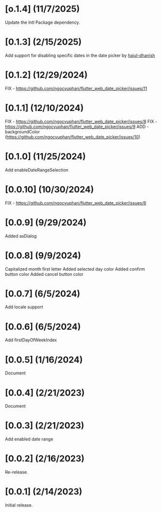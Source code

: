 # [o.1.4] (11/7/2025)
Update the Intl Package dependency.

# [0.1.3] (2/15/2025)

Add support for disabling specific dates in the date picker by [hajul-dhanish](https://github.com/hajul-dhanish)

# [0.1.2] (12/29/2024)

FIX - https://github.com/ngocvuphan/flutter_web_date_picker/issues/11

# [0.1.1] (12/10/2024)

FIX - https://github.com/ngocvuphan/flutter_web_date_picker/issues/8
FIX - https://github.com/ngocvuphan/flutter_web_date_picker/issues/9
ADD - backgroundColor (https://github.com/ngocvuphan/flutter_web_date_picker/issues/10)

# [0.1.0] (11/25/2024)

Add enableDateRangeSelection

# [0.0.10] (10/30/2024)

FIX - https://github.com/ngocvuphan/flutter_web_date_picker/issues/6

# [0.0.9] (9/29/2024)

Added asDialog

# [0.0.8] (9/9/2024)

Capitalized month first letter
Added selected day color
Added confirm button color
Added cancel button color

# [0.0.7] (6/5/2024)

Add locale support

# [0.0.6] (6/5/2024)

Add firstDayOfWeekIndex

# [0.0.5] (1/16/2024)

Document

# [0.0.4] (2/21/2023)

Document

# [0.0.3] (2/21/2023)

Add enabled date range

# [0.0.2] (2/16/2023)

Re-release.

# [0.0.1] (2/14/2023)

Initial release.
